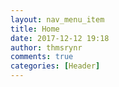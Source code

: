 ```yaml
---
layout: nav_menu_item
title: Home
date: 2017-12-12 19:18
author: thmsrynr
comments: true
categories: [Header]
---
```


